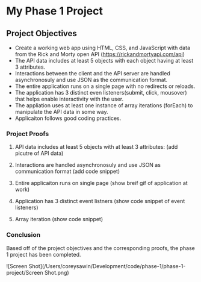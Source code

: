 # My Phase 1 Project


## Project Objectives

- Create a working web app using HTML, CSS, and JavaScript with data from the Rick and Morty open API (https://rickandmortyapi.com/api)
- The API data includes at least 5 objects with each object having at least 3 attributes. 
- Interactions between the client and the API server are handled asynchronosuly and use JSON as the communication format. 
- The entire application runs on a single page with no redirects or reloads. 
- The application has 3 distinct even listeners(submit, click, mousover) that helps enable interactivity with the user. 
- The appliation uses at least one instance of array iterations (forEach) to manipulate the API data in some way. 
- Applicaiton follows good coding practices. 

### Project Proofs

1. API data includes at least 5 objects with at least 3 attributes:
(add picutre of API data)

2. Interactions are handled asynchronosuly and use JSON as communication format
(add code snippet)

3. Entire applicaiton runs on single page
(show breif gif of application at work)

4. Application has 3 distinct event listners
(show code snippet of event listeners)

5. Array iteration
(show code snippet)

### Conclusion
Based off of the project objectives and the corresponding proofs, the phase 1 project has been completed. 

![Screen Shot](/Users/coreysawin/Development/code/phase-1/phase-1-project/Screen Shot.png)
